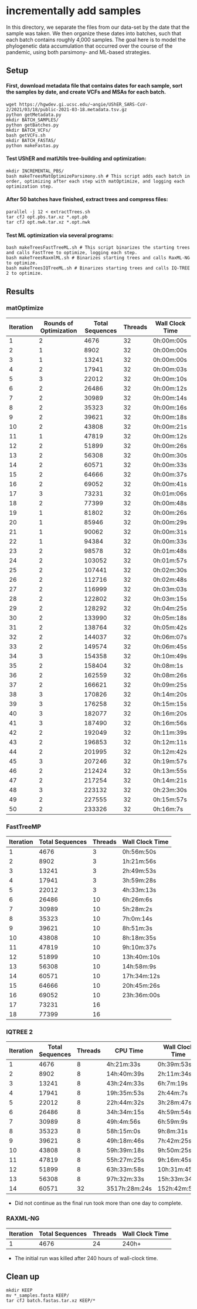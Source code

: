 # incrementally add samples

In this directory, we separate the files from our data-set by the date that the sample was taken. We then organize these dates into batches, such that each batch contains roughly 4,000 samples. The goal here is to model the phylogenetic data accumulation that occurred over the course of the pandemic, using both parsimony- and ML-based strategies.

## Setup

#### First, download metadata file that contains dates for each sample, sort the samples by date, and create VCFs and MSAs for each batch.
```
wget https://hgwdev.gi.ucsc.edu/~angie/UShER_SARS-CoV-2/2021/03/18/public-2021-03-18.metadata.tsv.gz  
python getMetadata.py  
mkdir BATCH_SAMPLES/
python getBatches.py  
mkdir BATCH_VCFs/
bash getVCFs.sh
mkdir BATCH_FASTAS/
python makeFastas.py
```

#### Test UShER and matUtils tree-building and optimization:
```
mkdir INCREMENTAL_PBS/
bash makeTreesMatOptimizeParsimony.sh # This script adds each batch in order, optimizing after each step with matOptimize, and logging each optimization step.
```

#### After 50 batches have finished, extract trees and compress files:
```
parallel -j 12 < extractTrees.sh  
tar cfJ opt.pbs.tar.xz *.opt.pb  
tar cfJ opt.nwk.tar.xz *.opt.nwk  
```

#### Test ML optimization via several programs:
```
bash makeTreesFastTreeML.sh # This script binarizes the starting trees and calls FastTree to optimize, logging each step.
bash makeTreesRaxmlML.sh # Binarizes starting trees and calls RaxML-NG to optimize.
bash makeTreesIQTreeML.sh # Binarizes starting trees and calls IQ-TREE 2 to optimize.
```

## Results

### matOptimize

| Iteration | Rounds of Optimization | Total Sequences | Threads | Wall Clock Time |
|-----------|------------------------|-----------------|---------|-----------------|
| 1 | 2 | 4676 | 32 | 0h:00m:00s |
| 2 | 1 | 8902 | 32 | 0h:00m:00s |
| 3 | 1 | 13241 | 32 | 0h:00m:00s |
| 4 | 2 | 17941 | 32 | 0h:00m:03s |
| 5 | 3 | 22012 | 32 | 0h:00m:10s |
| 6 | 2 | 26486 | 32 | 0h:00m:12s |
| 7 | 2 | 30989 | 32 | 0h:00m:14s |
| 8 | 2 | 35323 | 32 | 0h:00m:16s |
| 9 | 2 | 39621 | 32 | 0h:00m:18s |
| 10 | 2 | 43808 | 32 | 0h:00m:21s |
| 11 | 1 | 47819 | 32 | 0h:00m:12s |
| 12 | 2 | 51899 | 32 | 0h:00m:26s |
| 13 | 2 | 56308 | 32 | 0h:00m:30s |
| 14 | 2 | 60571 | 32 | 0h:00m:33s |
| 15 | 2 | 64666 | 32 | 0h:00m:37s |
| 16 | 2 | 69052 | 32 | 0h:00m:41s |
| 17 | 3 | 73231 | 32 | 0h:01m:06s |
| 18 | 2 | 77399 | 32 | 0h:00m:48s |
| 19 | 1 | 81802 | 32 | 0h:00m:26s |
| 20 | 1 | 85946 | 32 | 0h:00m:29s |
| 21 | 1 | 90062 | 32 | 0h:00m:31s |
| 22 | 1 | 94384 | 32 | 0h:00m:33s |
| 23 | 2 | 98578 | 32 | 0h:01m:48s |
| 24 | 2 | 103052 | 32 | 0h:01m:57s |
| 25 | 2 | 107441 | 32 | 0h:02m:30s |
| 26 | 2 | 112716 | 32 | 0h:02m:48s |
| 27 | 2 | 116999 | 32 | 0h:03m:03s |
| 28 | 2 | 122802 | 32 | 0h:03m:15s |
| 29 | 2 | 128292 | 32 | 0h:04m:25s |
| 30 | 2 | 133990 | 32 | 0h:05m:18s |
| 31 | 2 | 138764 | 32 | 0h:05m:42s |
| 32 | 2 | 144037 | 32 | 0h:06m:07s |
| 33 | 2 | 149574 | 32 | 0h:06m:45s |
| 34 | 3 | 154358 | 32 | 0h:10m:49s |
| 35 | 2 | 158404 | 32 | 0h:08m:1s |
| 36 | 2 | 162559 | 32 | 0h:08m:26s |
| 37 | 2 | 166621 | 32 | 0h:09m:25s |
| 38 | 3 | 170826 | 32 | 0h:14m:20s |
| 39 | 3 | 176258 | 32 | 0h:15m:15s |
| 40 | 3 | 182077 | 32 | 0h:16m:20s |
| 41 | 3 | 187490 | 32 | 0h:16m:56s |
| 42 | 2 | 192049 | 32 | 0h:11m:39s |
| 43 | 2 | 196853 | 32 | 0h:12m:11s |
| 44 | 2 | 201995 | 32 | 0h:12m:42s |
| 45 | 3 | 207246 | 32 | 0h:19m:57s |
| 46 | 2 | 212424 | 32 | 0h:13m:55s |
| 47 | 2 | 217254 | 32 | 0h:14m:21s |
| 48 | 3 | 223132 | 32 | 0h:23m:30s |
| 49 | 2 | 227555 | 32 | 0h:15m:57s |
| 50 | 2 | 233326 | 32 | 0h:16m:7s |

### FastTreeMP

| Iteration | Total Sequences | Threads | Wall Clock Time |
|-----------|-----------------|---------|-----------------|
| 1 | 4676 | 3 | 0h:56m:50s |
| 2 | 8902 | 3 | 1h:21m:56s |
| 3 | 13241 | 3 | 2h:49m:53s |
| 4 | 17941 | 3 | 3h:59m:28s |
| 5 | 22012 | 3 | 4h:33m:13s |
| 6 | 26486 | 10 | 6h:26m:6s |
| 7 | 30989 | 10 | 5h:28m:2s |
| 8 | 35323 | 10 | 7h:0m:14s |
| 9 | 39621 | 10 | 8h:51m:3s |
| 10 | 43808 | 10 | 8h:18m:35s |
| 11 | 47819 | 10 | 9h:10m:37s |
| 12 | 51899 | 10 | 13h:40m:10s |
| 13 | 56308 | 10 | 14h:58m:9s |
| 14 | 60571 | 10 | 17h:34m:12s |
| 15 | 64666 | 10 | 20h:45m:26s |
| 16 | 69052 | 10 | 23h:36m:00s |
| 17 | 73231 | 16 | |
| 18 | 77399 | 16 | |

### IQTREE 2

| Iteration | Total Sequences | Threads | CPU Time | Wall Clock Time | RAM Requirement |
|-----------|-----------------|---------|----------|-----------------|-----------------|
| 1 | 4676 | 8 | 4h:21m:33s | 0h:39m:53s | 4771 MB |
| 2 | 8902 | 8 | 14h:40m:39s | 2h:11m:34s | 13197 MB |
| 3 | 13241 | 8 | 43h:24m:33s | 6h:7m:19s | 23987 MB |
| 4 | 17941 | 8 | 19h:35m:53s | 2h:44m:7s | 36334 MB |
| 5 | 22012 | 8 | 22h:44m:32s | 3h:28m:47s | 48472 MB |
| 6 | 26486 | 8 | 34h:34m:15s | 4h:59m:54s | 62005 MB |
| 7 | 30989 | 8 | 49h:4m:56s | 6h:59m:9s | 75543 MB |
| 8 | 35323 | 8 | 58h:15m:0s | 9h:8m:31s | 89021 MB |
| 9 | 39621 | 8 | 49h:18m:46s | 7h:42m:25s | 103693 MB |
| 10 | 43808 | 8 | 59h:39m:18s | 9h:50m:25s | 117915 MB |
| 11 | 47819 | 8 | 55h:27m:25s | 9h:16m:45s | 131615 MB |
| 12 | 51899 | 8 | 63h:33m:58s | 10h:31m:45s | 146499 MB |
| 13 | 56308 | 8 | 97h:32m:33s | 15h:33m:34s | 160814 MB |
| 14 | 60571 | 32 | 3517h:28m:24s | 152h:42m:53s | 174432 MB |

* Did not continue as the final run took more than one day to complete.

### RAXML-NG

| Iteration | Total Sequences | Threads | Wall Clock Time |
|-----------|-----------------|---------|-----------------|
| 1 | 4676 | 24 | 240h+ |


* The initial run was killed after 240 hours of wall-clock time.


## Clean up
```
mkdir KEEP
mv *_samples.fasta KEEP/
tar cfJ batch.fastas.tar.xz KEEP/*
```

